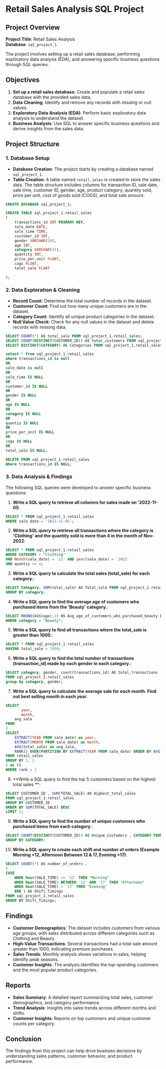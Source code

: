 # Retail Sales Analysis SQL Project

## Project Overview

**Project Title**: Retail Sales Analysis  
**Database**: `sql_project_1`

 The project involves setting up a retail sales database, performing exploratory data analysis (EDA), and answering specific business questions through SQL queries. 

## Objectives

1. **Set up a retail sales database**: Create and populate a retail sales database with the provided sales data.
2. **Data Cleaning**: Identify and remove any records with missing or null values.
3. **Exploratory Data Analysis (EDA)**: Perform basic exploratory data analysis to understand the dataset.
4. **Business Analysis**: Use SQL to answer specific business questions and derive insights from the sales data.

## Project Structure

### 1. Database Setup

- **Database Creation**: The project starts by creating a database named `sql_project_1`.
- **Table Creation**: A table named `retail_sales` is created to store the sales data. The table structure includes columns for transaction ID, sale date, sale time, customer ID, gender, age, product category, quantity sold, price per unit, cost of goods sold (COGS), and total sale amount.

```sql
CREATE DATABASE sql_project_1;

CREATE TABLE sql_project_1.retail_sales
(
    transactions_id INT PRIMARY KEY,
    sale_date DATE,	
    sale_time TIME,
    customer_id INT,	
    gender VARCHAR(10),
    age INT,
    category VARCHAR(35),
    quantity INT,
    price_per_unit FLOAT,	
    cogs FLOAT,
    total_sale FLOAT
 
);
```

### 2. Data Exploration & Cleaning

- **Record Count**: Determine the total number of records in the dataset.
- **Customer Count**: Find out how many unique customers are in the dataset.
- **Category Count**: Identify all unique product categories in the dataset.
- **Null Value Check**: Check for any null values in the dataset and delete records with missing data.

 ```sql
SELECT COUNT(*) AS total_sale FROM sql_project_1.retail_sales;
SELECT COUNT(DISTINCT(CUSTOMER_ID)) AS total_customers FROM sql_project_1.retail_sales;
SELECT DISTINCT(CATEGORY) AS Categories FROM sql_project_1.retail_sales;

select * from sql_project_1.retail_sales
where transactions_id is null
OR
sale_date is null	
OR
sale_time IS NULL
OR
customer_id IS NULL
OR
gender IS NULL
OR
age	IS NULL
OR
category IS NULL
OR
quantiy IS NULL
OR
price_per_unit IS NULL
OR
cogs IS NULL
OR
total_sale IS NULL;

DELETE FROM sql_project_1.retail_sales
Where transactions_id IS NULL;
```

### 3. Data Analysis & Findings

The following SQL queries were developed to answer specific business questions:

1. **Write a SQL query to retrieve all columns for sales made on '2022-11-05**:
```sql
SELECT * FROM sql_project_1.retail_sales
WHERE sale_date = '2022-11-05';
```

2. **Write a SQL query to retrieve all transactions where the category is 'Clothing' and the quantity sold is more than 4 in the month of Nov-2022**:
```sql
SELECT * FROM sql_project_1.retail_sales
WHERE CATEGORY = "Clothing" 
AND Month(sale_date) = '11' AND year(sale_date) = '2022'
AND quantiy >= 4;
```

3. **Write a SQL query to calculate the total sales (total_sale) for each category.**:
```sql
SELECT Category, SUM(total_sale) AS Total_sale FROM sql_project_1.retail_sales
GROUP BY category;
```

4. **Write a SQL query to find the average age of customers who purchased items from the 'Beauty' category.**:
```sql
SELECT ROUND(AVG(age),2) AS Avg_age_of_customers_who_purchased_beauty FROM sql_project_1.retail_sales
WHERE category = "Beauty";
```

5. **Write a SQL query to find all transactions where the total_sale is greater than 1000.**:
```sql
SELECT * FROM sql_project_1.retail_sales
HAVING total_sale > 1000;
```

6. **Write a SQL query to find the total number of transactions (transaction_id) made by each gender in each category.**:
```sql
SELECT category, gender, count(transactions_id) AS total_transactions
FROM sql_project_1.retail_sales
group by category, gender;
```

7. **Write a SQL query to calculate the average sale for each month. Find out best selling month in each year**:
```sql
SELECT 
       year,
       month,
    avg_sale
FROM 
(    
SELECT 
    EXTRACT(YEAR FROM sale_date) as year,
    EXTRACT(MONTH FROM sale_date) as month,
    AVG(total_sale) as avg_sale,
    RANK() OVER(PARTITION BY EXTRACT(YEAR FROM sale_date) ORDER BY AVG(total_sale) DESC) as rank
FROM retail_sales
GROUP BY 1, 2
) as t1
WHERE rank = 1
```

8. **Write a SQL query to find the top 5 customers based on the highest total sales **:
```sql
SELECT CUSTOMER_ID , SUM(TOTAL_SALE) AS Highest_total_sales
FROM sql_project_1.retail_sales
GROUP BY CUSTOMER_ID
ORDER BY SUM(TOTAL_SALE) DESC
LIMIT 5;
```

9. **Write a SQL query to find the number of unique customers who purchased items from each category.**:
```sql
SELECT COUNT(DISTINCT(CUSTOMER_ID)) AS Unique_Customers , CATEGORY FROM sql_project_1.retail_sales
GROUP BY CATEGORY;
```

10. **Write a SQL query to create each shift and number of orders (Example Morning <12, Afternoon Between 12 & 17, Evening >17)**:
```sql
SELECT COUNT(*) AS number_of_orders ,
(
CASE 
    WHEN hour(SALE_TIME) <= '12' THEN "Morning"
    WHEN hour(SALE_TIME) BETWEEN '12' AND '17' THEN "Afternoon"
	WHEN hour(SALE_TIME) > '17' THEN "Evening" 
	END ) AS Shift_Timings
FROM sql_project_1.retail_sales
GROUP BY Shift_Timings;
```

## Findings

- **Customer Demographics**: The dataset includes customers from various age groups, with sales distributed across different categories such as Clothing and Beauty.
- **High-Value Transactions**: Several transactions had a total sale amount greater than 1000, indicating premium purchases.
- **Sales Trends**: Monthly analysis shows variations in sales, helping identify peak seasons.
- **Customer Insights**: The analysis identifies the top-spending customers and the most popular product categories.

## Reports

- **Sales Summary**: A detailed report summarizing total sales, customer demographics, and category performance.
- **Trend Analysis**: Insights into sales trends across different months and shifts.
- **Customer Insights**: Reports on top customers and unique customer counts per category.

## Conclusion

 The findings from this project can help drive business decisions by understanding sales patterns, customer behavior, and product performance.

